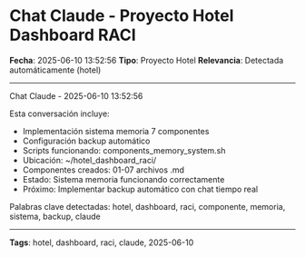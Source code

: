 # Chat Claude - Proyecto Hotel Dashboard RACI
**Fecha**: 2025-06-10 13:52:56
**Tipo**: Proyecto Hotel
**Relevancia**: Detectada automáticamente (hotel)

---

Chat Claude - 2025-06-10 13:52:56

Esta conversación incluye:
- Implementación sistema memoria 7 componentes
- Configuración backup automático
- Scripts funcionando: components_memory_system.sh
- Ubicación: ~/hotel_dashboard_raci/
- Componentes creados: 01-07 archivos .md
- Estado: Sistema memoria funcionando correctamente
- Próximo: Implementar backup automático con chat tiempo real

Palabras clave detectadas: hotel, dashboard, raci, componente, memoria, sistema, backup, claude

---

**Tags**: hotel, dashboard, raci, claude, 2025-06-10
